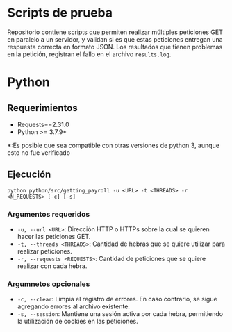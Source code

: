 # Scripts de prueba

Repositorio contiene scripts que permiten realizar múltiples peticiones GET en paralelo a un servidor, y validan si es que estas peticiones entregan una respuesta correcta en formato JSON. Los resultados que tienen problemas en la petición, registran el fallo en el archivo `results.log`.

# Python

## Requerimientos

- Requests==2.31.0
- Python >= 3.7.9\*

\*:Es posible que sea compatible con otras versiones de python 3, aunque esto no fue verificado

## Ejecución

```
python python/src/getting_payroll -u <URL> -t <THREADS> -r <N_REQUESTS> [-c] [-s]
```

### Argumentos requeridos

- `-u, --url <URL>`: Dirección HTTP o HTTPs sobre la cual se quieren hacer las peticiones GET.
- `-t, --threads <THREADS>`: Cantidad de hebras que se quiere utilizar para realizar peticiones.
- `-r, --requests <REQUESTS>`: Cantidad de peticiones que se quiere realizar con cada hebra.

### Argumnetos opcionales

- `-c, --clear`: Limpia el registro de errores. En caso contrario, se sigue agregando errores al archivo existente.
- `-s, --session`: Mantiene una sesión activa por cada hebra, permitiendo la utilización de cookies en las peticiones.
